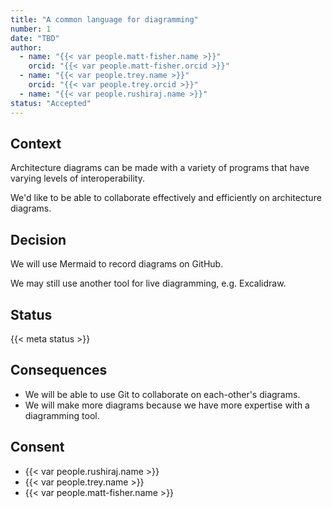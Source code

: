```yaml
---
title: "A common language for diagramming"
number: 1
date: "TBD"
author:
  - name: "{{< var people.matt-fisher.name >}}"
    orcid: "{{< var people.matt-fisher.orcid >}}"
  - name: "{{< var people.trey.name >}}"
    orcid: "{{< var people.trey.orcid >}}"
  - name: "{{< var people.rushiraj.name >}}"
status: "Accepted"
---
```


## Context

Architecture diagrams can be made with a variety of programs that have varying levels of
interoperability.

We'd like to be able to collaborate effectively and efficiently on architecture diagrams.


## Decision

We will use Mermaid to record diagrams on GitHub.

We may still use another tool for live diagramming, e.g. Excalidraw.


## Status

{{< meta status >}}


## Consequences

* We will be able to use Git to collaborate on each-other's diagrams.
* We will make more diagrams because we have more expertise with a diagramming tool.


## Consent

* {{< var people.rushiraj.name >}}
* {{< var people.trey.name >}}
* {{< var people.matt-fisher.name >}}
